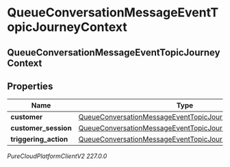 # QueueConversationMessageEventTopicJourneyContext

## QueueConversationMessageEventTopicJourneyContext

## Properties

|Name | Type | Description | Notes|
|------------ | ------------- | ------------- | -------------|
| **customer** | [QueueConversationMessageEventTopicJourneyCustomer](QueueConversationMessageEventTopicJourneyCustomer) |  | [optional] |
| **customer_session** | [QueueConversationMessageEventTopicJourneyCustomerSession](QueueConversationMessageEventTopicJourneyCustomerSession) |  | [optional] |
| **triggering_action** | [QueueConversationMessageEventTopicJourneyAction](QueueConversationMessageEventTopicJourneyAction) |  | [optional] |



_PureCloudPlatformClientV2 227.0.0_
